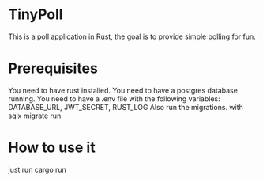# TinyPoll
This is a poll application in Rust, the goal is to provide simple polling for fun.

# Prerequisites

You need to have rust installed.
You need to have a postgres database running.
You need to have a .env file with the following variables:
DATABASE_URL, JWT_SECRET, RUST_LOG
Also run the migrations. with sqlx migrate run

# How to use it

just run cargo run
